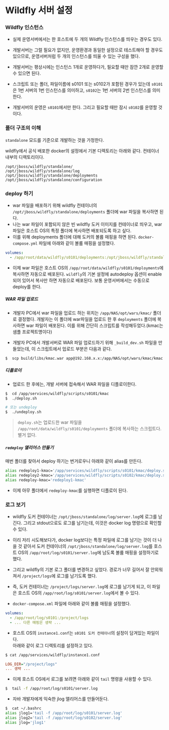 # Wildfly 서버 설정

### Wildfly 인스턴스

- 실제 운영서버에서는 한 호스트에 두 개의 Wildfly 인스턴스를 띄우는 경우도 있다.

- 개발서버는 그럴 필요가 없지만, 운영환경과 동일한 설정으로 테스트해야 할 경우도 있으므로, 운영서버처럼 두 개의 인스턴스를 띄울 수 있는 구성을 했다.
- 개발서버는 평상시에는 인스턴스 1개로 운영하다가, 필요할 때만 잠깐 2개로 운영할 수 있으면 된다.

- 스크립트 또는 폴더, 파일이름에 s0101 또는 s0102가 포함된 경우가 있는데 `s0101`은 1번 서버의 1번 인스턴스를 의미하고, `s0102`는 1번 서버의 2번 인스턴스를 의미한다.

- 개발서버의 운영은 `s0101`에서만 한다. 그리고 필요할 때만 잠시 `s0102`를 운영할 것이다.

### 폴더 구조의 이해

`standalone` 모드를 기준으로 개발하는 것을 가정한다.

wildfly에서 공식 배포한 docker의 설정에서 기본 디렉토리는 아래와 같다. 컨테이너 내부의 디렉토리이다.

```
/opt/jboss/wildfly/standalone/
/opt/jboss/wildfly/standalone/log
/opt/jboss/wildfly/standalone/deployments
/opt/jboss/wildfly/standalone/configuration
```

### deploy 하기

- war 파일을 배포하기 위해 wildfly 컨테이너의 `/opt/jboss/wildfly/standalone/deployments` 폴더에 war 파일을 복사하면 된다.
- 나는 war 파일이 포함되지 않은 빈 wildfly 도커 이미지를 컨테이너로 띄우고, war 파일은 호스트 OS의 특정 폴더에 복사하면 배포되도록 하고 싶다.
- 이를 위해 deployments 폴더에 대해 도커의 볼륨 매핑을 하면 된다. `docker-compose.yml` 파일에 아래와 같이 볼륨 매핑을 설정했다.

```yaml
volumes:
  - /app/root/data/wildfly/s0101/deployments:/opt/jboss/wildfly/standalone/deployments
```

- 이제 war 파일은 호스트 OS의 `/app/root/data/wildfly/s0101/deployments`에 복사하면 자동으로 배포된다. `wildfly`의 기본 설정에 autodeploy 옵션이 enable 되어 있어서 복사만 하면 자동으로 배포된다. 보통 운영서버에서는 수동으로 deploy를 한다.

##### WAR 파일 업로드

- 개발자 PC에서 war 파일을 업로드 하는 위치는 `/app/NAS/opt/wars/kmac/` 폴더로 결정했다. 개발자는 이 폴더에 war파일을 업로드 한 후 `deployments` 폴더에 복사하면 war 파일이 배포된다. 이를 위해 간단히 스크립트를 작성해두었다.(kmac는 샘플 프로젝트명이다)

- 개발자 PC에서 개발서버로 WAR 파일 업로드하기 위해
  `_build_dev.sh` 파일을 만들었는데, 이 스크립트에서 업로드 부분은 다음과 같다.

```bash
$  scp build/libs/kmac.war app@192.168.x.x:/app/NAS/opt/wars/kmac/kmac.war
```

##### 디플로이

- 업로드 한 후에는, 개발 서버에 접속해서 WAR 파일을 디플로이한다.

```bash
$  cd /app/services/wildfly/scripts/s0101/kmac
$  ./deploy.sh

# 또는 undeploy
$  ./undeploy.sh
```

> `deploy.sh`는 업로드한 war 파일을 `/app/root/data/wildfly/s0101/deployments` 폴더에 복사하는 스크립트다. 별거 없다.

##### `redeploy` 앨리어스 만들기

매번 폴더를 찾아서 deploy 하기는 번거로우니 아래와 같이 alias를 만든다.

```bash
alias redeploy1-kmac='/app/services/wildfly/scripts/s0101/kmac/deploy.sh'
alias redeploy2-kmac='/app/services/wildfly/scripts/s0102/kmac/deploy.sh'
alias redeploy-kmac='redeploy1-kmac'
```

- 이제 아무 폴더에서 `redeploy-kmac`를 실행하면 디플로이 된다.

### 로그 보기

- wildfly 도커 컨테이너는 `/opt/jboss/standalone/log/server.log`에 로그를 남긴다. 그리고 stdout으로도 로그를 남기는데, 이것은 docker log 명령으로 확인할 수 있다.

- 이리 저리 시도해보다가, docker log보다는 특정 파일에 로그를 남기는 것이 더 나을 것 같아서 도커 컨테이너의 `/opt/jboss/standalone/log/server.log`를 호스트 OS의 `/app/root/log/s0101/server.log`에 남도록 볼륨 매핑을 설정하기로 했다.
- 그리고 wildfly의 기본 로그 폴더를 변경하고 싶었다. 경로가 너무 길어서 잘 안외워져서 `/project/logs`에 로그를 남기도록 했다.
- 즉, 도커 컨테이너는 `/project/logs/server.log`에 로그를 남기게 되고, 이 파일은 호스트 OS의 `/app/root/log/s0101/server.log`에서 볼 수 있다.
- `docker-compose.xml` 파일에 아래와 같이 볼륨 매핑을 설정했다.

```yaml
volumes:
  - /app/root/log/s0101:/project/logs
  - ... 다른 매핑은 생략 ...
```

- 호스트 OS의 `instance1.conf`는 `s0101 도커 컨테이너`의 설정이 담겨있는 파일이다. \
  아래와 같이 로그 디렉토리를 설정하고 있다.

```bash
$ cat /app/services/wildfly/instance1.conf
```

```ini
LOG_DIR="/project/logs"
... 생략 ...
```

- 이제 호스트 OS에서 로그를 보려면 아래와 같이 `tail` 명령을 사용할 수 있다.

```bash
$  tail -f /app/root/log/s0101/server.log
```

- 자바 개발자에게 익숙한 jlog 앨리어스를 만들어둔다.

```bash
$  cat ~/.bashrc
alias jlog1='tail -f /app/root/log/s0101/server.log'
alias jlog2='tail -f /app/root/log/s0102/server.log'
alias jlog='jlog1'
```
